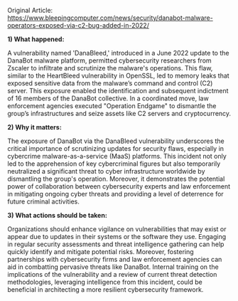 Original Article: https://www.bleepingcomputer.com/news/security/danabot-malware-operators-exposed-via-c2-bug-added-in-2022/

**1) What happened:**

A vulnerability named 'DanaBleed,' introduced in a June 2022 update to the DanaBot malware platform, permitted cybersecurity researchers from Zscaler to infiltrate and scrutinize the malware's operations. This flaw, similar to the HeartBleed vulnerability in OpenSSL, led to memory leaks that exposed sensitive data from the malware’s command and control (C2) server. This exposure enabled the identification and subsequent indictment of 16 members of the DanaBot collective. In a coordinated move, law enforcement agencies executed "Operation Endgame" to dismantle the group’s infrastructures and seize assets like C2 servers and cryptocurrency.

**2) Why it matters:**

The exposure of DanaBot via the DanaBleed vulnerability underscores the critical importance of scrutinizing updates for security flaws, especially in cybercrime malware-as-a-service (MaaS) platforms. This incident not only led to the apprehension of key cybercriminal figures but also temporarily neutralized a significant threat to cyber infrastructure worldwide by dismantling the group's operation. Moreover, it demonstrates the potential power of collaboration between cybersecurity experts and law enforcement in mitigating ongoing cyber threats and providing a level of deterrence for future criminal activities.

**3) What actions should be taken:**

Organizations should enhance vigilance on vulnerabilities that may exist or appear due to updates in their systems or the software they use. Engaging in regular security assessments and threat intelligence gathering can help quickly identify and mitigate potential risks. Moreover, fostering partnerships with cybersecurity firms and law enforcement agencies can aid in combatting pervasive threats like DanaBot. Internal training on the implications of the vulnerability and a review of current threat detection methodologies, leveraging intelligence from this incident, could be beneficial in architecting a more resilient cybersecurity framework.